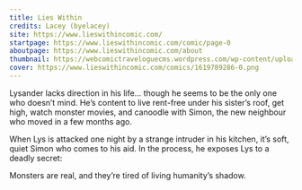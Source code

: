 ```yaml
---
title: Lies Within
credits: Lacey (byelacey)
site: https://www.lieswithincomic.com/
startpage: https://www.lieswithincomic.com/comic/page-0
aboutpage: https://www.lieswithincomic.com/about
thumbnail: https://webcomictraveloguecms.wordpress.com/wp-content/uploads/2024/02/hubbox_lies_within.png
cover: https://www.lieswithincomic.com/comics/1619789286-0.png
---
```


Lysander lacks direction in his life… though he seems to be the only one who doesn’t mind. He’s content to live rent-free under his sister’s roof, get high, watch monster movies, and canoodle with Simon, the new neighbour who moved in a few months ago. 

When Lys is attacked one night by a strange intruder in his kitchen, it’s soft, quiet Simon who comes to his aid. In the process, he exposes Lys to a deadly secret:

Monsters are real, and they’re tired of living humanity’s shadow.